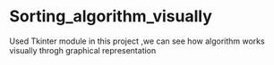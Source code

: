# Sorting_algorithm_visually
Used Tkinter module in this project ,we can see how algorithm works visually throgh graphical representation 
